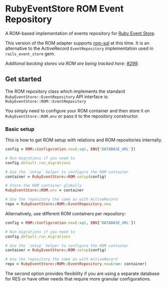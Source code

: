 # RubyEventStore ROM Event Repository

A ROM-based implementation of events repository for [Ruby Event Store](https://github.com/RailsEventStore/rails_event_store).

This version of the ROM adapter supports [rom-sql](https://github.com/rom-rb/rom-sql) at this time. It is an alternative to the ActiveRecord `EventRepository` implementation used in `rails_event_store` gem.

_Additonal backing stores via ROM are being tracked here: [#299](https://github.com/RailsEventStore/rails_event_store/issues/299)._

## Get started

The ROM repository class which implements the standard `RubyEventStore::EventRepository` API interface is: `RubyEventStore::ROM::EventRepository`

You simply need to configure your ROM container and then store it on `RubyEventStore::ROM.env` or pass it to the repository constructor.

### Basic setup

This is how to get ROM setup with relations and ROM repositories internally.

```ruby
config = ROM::Configuration.new(:sql, ENV['DATABASE_URL'])

# Run migrations if you need to
config.default.run_migrations

# Use the `setup` helper to configure the ROM container
container = RubyEventStore::ROM.setup(config)

# Store the ROM container globally
RubyEventStore::ROM.env = container

# Use the repository the same as with ActiveRecord
repo = RubyEventStore::ROM::EventRepository.new
```

Alternatively, use different ROM containers per repository:

```ruby
config = ROM::Configuration.new(:sql, ENV['DATABASE_URL'])

# Run migrations if you need to
config.default.run_migrations

# Use the `setup` helper to configure the ROM container
container = RubyEventStore::ROM.setup(config)

# Use the repository the same as with ActiveRecord
repo = RubyEventStore::ROM::EventRepository.new(rom: container)
```

The second option provides flexibility if you are using a separate database for RES or have other needs that require more granular configurations.
